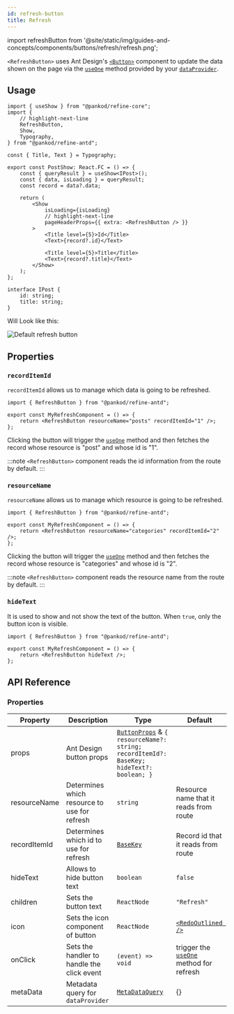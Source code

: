 ```yaml
---
id: refresh-button
title: Refresh
---
```


import refreshButton from '@site/static/img/guides-and-concepts/components/buttons/refresh/refresh.png';

`<RefreshButton>` uses Ant Design's [`<Button>`](https://ant.design/components/button/) component to update the data shown on the page via the [`useOne`](/core/hooks/data/useOne.md) method provided by your [`dataProvider`](/core/providers/data-provider.md).

## Usage

```tsx
import { useShow } from "@pankod/refine-core";
import {
    // highlight-next-line
    RefreshButton,
    Show,
    Typography,
} from "@pankod/refine-antd";

const { Title, Text } = Typography;

export const PostShow: React.FC = () => {
    const { queryResult } = useShow<IPost>();
    const { data, isLoading } = queryResult;
    const record = data?.data;

    return (
        <Show
            isLoading={isLoading}
            // highlight-next-line
            pageHeaderProps={{ extra: <RefreshButton /> }}
        >
            <Title level={5}>Id</Title>
            <Text>{record?.id}</Text>

            <Title level={5}>Title</Title>
            <Text>{record?.title}</Text>
        </Show>
    );
};

interface IPost {
    id: string;
    title: string;
}
```

Will Look like this:

<div class="img-container">
    <div class="window">
        <div class="control red"></div>
        <div class="control orange"></div>
        <div class="control green"></div>
    </div>
    <img src={refreshButton} alt="Default refresh button" />
</div>

## Properties

### `recordItemId`

`recordItemId` allows us to manage which data is going to be refreshed.

```tsx 
import { RefreshButton } from "@pankod/refine-antd";

export const MyRefreshComponent = () => {
    return <RefreshButton resourceName="posts" recordItemId="1" />;
};
```

Clicking the button will trigger the [`useOne`](/core/hooks/data/useOne.md) method and then fetches the record whose resource is "post" and whose id is "1".

:::note
`<RefreshButton>` component reads the id information from the route by default.
:::

### `resourceName`

`resourceName` allows us to manage which resource is going to be refreshed.

```tsx 
import { RefreshButton } from "@pankod/refine-antd";

export const MyRefreshComponent = () => {
    return <RefreshButton resourceName="categories" recordItemId="2" />;
};
```

Clicking the button will trigger the [`useOne`](/core/hooks/data/useOne.md) method and then fetches the record whose resource is "categories" and whose id is "2".

:::note
`<RefreshButton>` component reads the resource name from the route by default.
:::

### `hideText`

It is used to show and not show the text of the button. When `true`, only the button icon is visible.

```tsx 
import { RefreshButton } from "@pankod/refine-antd";

export const MyRefreshComponent = () => {
    return <RefreshButton hideText />;
};
```

## API Reference

### Properties

| Property     | Description                                  | Type                                                                                                                                 | Default                                                                        |
| ------------ | -------------------------------------------- | ------------------------------------------------------------------------------------------------------------------------------------ | ------------------------------------------------------------------------------ |
| props        | Ant Design button props                      | [`ButtonProps`](https://ant.design/components/button/#API) & `{ resourceName?: string; recordItemId?: BaseKey; hideText?: boolean; }` |                                                                                |
| resourceName | Determines which resource to use for refresh | `string`                                                                                                                             | Resource name that it reads from route                                         |
| recordItemId | Determines which id to use for refresh       | [`BaseKey`](/core/interfaces.md#basekey)                                                                                                                             | Record id that it reads from route                                             |
| hideText     | Allows to hide button text                   | `boolean`                                                                                                                            | `false`                                                                        |
| children     | Sets the button text                         | `ReactNode`                                                                                                                          | `"Refresh"`                                                                    |
| icon         | Sets the icon component of button            | `ReactNode`                                                                                                                          | [`<RedoOutlined />`](https://ant.design/components/icon/)                      |
| onClick      | Sets the handler to handle the click event   | `(event) => void`                                                                                                                    | trigger the [`useOne`](/core/hooks/data/useOne.md) method for refresh |
| metaData     | Metadata query for `dataProvider`            | [`MetaDataQuery`](/core/interfaces.md#metadataquery)                                                                     | {}                                                                             |
